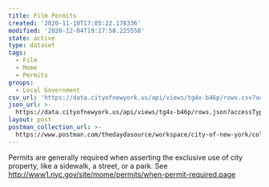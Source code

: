 ```yaml
---
title: Film Permits
created: '2020-11-10T17:05:22.178336'
modified: '2020-12-04T19:27:58.225558'
state: active
type: dataset
tags:
  - Film
  - Mome
  - Permits
groups:
  - Local Government
csv_url: 'https://data.cityofnewyork.us/api/views/tg4x-b46p/rows.csv?accessType=DOWNLOAD'
json_url: >-
  https://data.cityofnewyork.us/api/views/tg4x-b46p/rows.json?accessType=DOWNLOAD
layout: post
postman_collection_url: >-
  https://www.postman.com/thedaydasource/workspace/city-of-new-york/collection/15909983-00195cf1-5b33-406e-abbd-9777db91a76a
---
```

Permits are generally required when asserting the exclusive use of city property, like a sidewalk, a street, or a park. See http://www1.nyc.gov/site/mome/permits/when-permit-required.page
